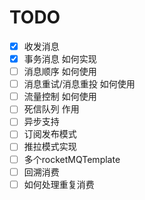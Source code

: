 # TODO 
 -[x] 收发消息 
 -[x] 事务消息 如何实现
 -[ ] 消息顺序 如何使用
 -[ ] 消息重试/消息重投 如何使用
 -[ ] 流量控制 如何使用
 -[ ] 死信队列 作用
 -[ ] 异步支持 
 -[ ] 订阅发布模式 
 -[ ] 推拉模式实现 
 -[ ] 多个rocketMQTemplate 
 -[ ] 回溯消费 
 -[ ] 如何处理重复消费 
